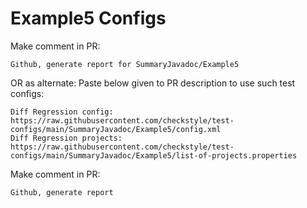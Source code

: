 # Example5 Configs
Make comment in PR:
```
Github, generate report for SummaryJavadoc/Example5
```
OR as alternate:
Paste below given to PR description to use such test configs:
```
Diff Regression config: https://raw.githubusercontent.com/checkstyle/test-configs/main/SummaryJavadoc/Example5/config.xml
Diff Regression projects: https://raw.githubusercontent.com/checkstyle/test-configs/main/SummaryJavadoc/Example5/list-of-projects.properties
```
Make comment in PR:
```
Github, generate report
```
